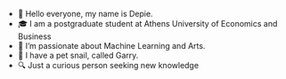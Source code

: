 - 👋 Hello everyone, my name is Depie.
- 🎓 I am a postgraduate student at Athens University of Economics and Business 
- 👀 I’m passionate about Machine Learning and Arts.
- 🐌 I have a pet snail, called Garry.
- 🔍 Just a curious person seeking new knowledge 

<!---
justdepie/justdepie is a ✨ special ✨ repository because its `README.md` (this file) appears on your GitHub profile.
You can click the Preview link to take a look at your changes.
--->
